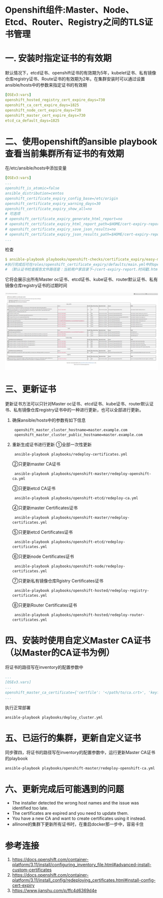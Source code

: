 # Openshift组件:Master、Node、Etcd、Router、Registry之间的TLS证书管理

# 一. 安装时指定证书的有效期

默认情况下，etcd证书、openshift证书的有效期为5年，kubelet证书、私有镜像仓库registry证书、Route证书的有效期为2年。在集群安装时可以通过设置ansible/hosts中的参数来指定证书的有效期

```yaml
[OSEv3:vars]
openshift_hosted_registry_cert_expire_days=730
openshift_ca_cert_expire_days=1825
openshift_node_cert_expire_days=730
openshift_master_cert_expire_days=730
etcd_ca_default_days=1825
```

# 二、使用openshift的ansible playbook查看当前集群所有证书的有效期

在/etc/ansible/hosts中添加变量

```yaml
[OSEv3:vars]
...
openshift_is_atomic=false
ansible_distribution=centos
openshift_certificate_expiry_config_base=/etc/origin
openshift_certificate_expiry_warning_days=30
openshift_certificate_expiry_show_all=no
# 可选项
# openshift_certificate_expiry_generate_html_report=no
# openshift_certificate_expiry_html_report_path=$HOME/cert-expiry-report.yyyymmddTHHMMSS.html 
# openshift_certificate_expiry_save_json_results=no
# openshift_certificate_expiry_json_results_path=$HOME/cert-expiry-report.yyyymmddTHHMMSS.json
...
```

检查

```yaml
$ ansible-playbook playbooks/openshift-checks/certificate_expiry/easy-mode.yaml
#执行完成后可在roles/openshift_certificate_expiry/defaults/main.yml中的openshift_certificate_expiry_html_report_path变量指定路径下看到证书检查报告文件。分别是HTML格式和JSON格式的文件。
# （默认证书检查报告文件路径是：当前用户家目录下~/cert-expiry-report.时间戳.html和cert-expiry-report.时间戳.JSON）查看所有证书的过期时间
```

它将会展示出所有Master oc证书、etcd证书、kube证书、router默认证书、私有镜像仓库registry证书的过期时间

![](/assets/openshift-组件TLS证书管理-1.png)

# 三、更新证书

更新证书方法可以只针对Master oc证书、etcd证书、kube证书、router默认证书、私有镜像仓库registry证书中的一种进行更新，也可以全部进行更新。

1. 确保ansible/hosts中的参数有如下信息

        openshift_master_cluster_hostname=master.example.com
        openshift_master_cluster_public_hostname=master.example.com

2. 重新生成证书进行更新
    ①全部一次性更新

        ansible-playbook playbooks/redeploy-certificates.yml

    ②只更新master CA证书

        ansible-playbook playbooks/openshift-master/redeploy-openshift-ca.yml
    
    ③只更新etcd CA证书

        ansible-playbook playbooks/openshift-etcd/redeploy-ca.yml
    
    ④只更新master Certificates证书

        ansible-playbook playbooks/openshift-master/redeploy-certificates.yml

    ⑤只更新etcd Certificates证书

        ansible-playbook playbooks/openshift-etcd/redeploy-certificates.yml
    
    ⑥只更新node Certificates证书
        
        ansible-playbook playbooks/openshift-node/redeploy-certificates.yml

    ⑦只更新私有镜像仓库Rgistry Certificates证书

        ansible-playbook playbooks/openshift-hosted/redeploy-registry-certificates.yml
    
    ⑧只更新Router Certificates证书

        ansible-playbook playbooks/openshift-hosted/redeploy-router-certificates.yml
    
# 四、安装时使用自定义Master CA证书（以Master的CA证书为例）

将证书的路径写在inventory的配置参数中

```yaml
...
[OSEv3.vars]
...
openshift_master_ca_certificate={'certfile': '</path/to/ca.crt>', 'keyfile': '</path/to/ca.key>'}
...
```

执行正常部署

    ansible-playbook playbooks/deploy_cluster.yml

# 五、已运行的集群，更新自定义证书
同步骤四，将证书的路径写在inventory的配置参数中，运行更新Master CA证书的playbook

    ansible-playbook playbooks/openshift-master/redeploy-openshift-ca.yml

# 六、更新完成后可能遇到的问题

* The installer detected the wrong host names and the issue was identified too late.
* The certificates are expired and you need to update them.
* You have a new CA and want to create certificates using it instead.
* allinone的集群下更新所有证书时，在重启docker那一步中，容易卡住




# 参考连接
1. https://docs.openshift.com/container-platform/3.11/install/configuring_inventory_file.html#advanced-install-custom-certificates
2. https://docs.openshift.com/container-platform/3.11/install_config/redeploying_certificates.html#install-config-cert-expiry
3. https://www.jianshu.com/p/ffc4d6369d4e